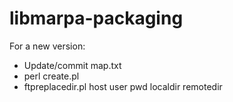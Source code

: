 libmarpa-packaging
==================

For a new version:
* Update/commit map.txt
* perl create.pl
* ftpreplacedir.pl host user pwd localdir remotedir
